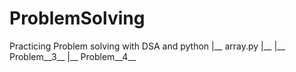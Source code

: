 # ProblemSolving
Practicing Problem solving with DSA and python
|__ array.py
|__ 
|__ Problem__3__
|__ Problem__4__
